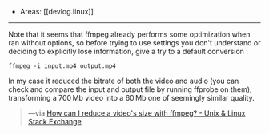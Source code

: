 
- Areas: [[devlog.linux]]

---

Note that it seems that ffmpeg already performs some optimization when ran without options, so before trying to use settings you don't understand or deciding to explicitly lose information, give a try to a default conversion :

`ffmpeg -i input.mp4 output.mp4`

In my case it reduced the bitrate of both the video and audio (you can check and compare the input and output file by running ffprobe on them), transforming a 700 Mb video into a 60 Mb one of seemingly similar quality.

> —via [How can I reduce a video's size with ffmpeg? - Unix & Linux Stack Exchange](https://unix.stackexchange.com/questions/28803/how-can-i-reduce-a-videos-size-with-ffmpeg)
